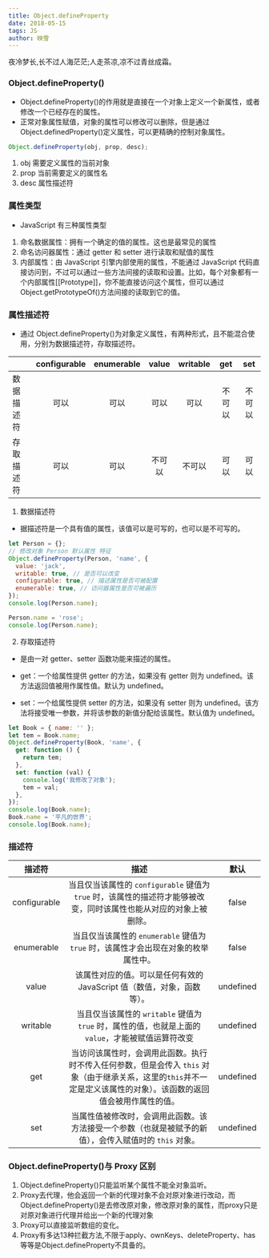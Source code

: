 ```yaml
---
title: Object.defineProperty
date: 2018-05-15
tags: JS
author: 映雪
---
```


夜冷梦长,长不过人海茫茫;人走茶凉,凉不过青丝成霜。

<!--more-->

### Object.defineProperty()

- Object.defineProperty()的作用就是直接在一个对象上定义一个新属性，或者修改一个已经存在的属性。
- 正常对象属性赋值，对象的属性可以修改可以删除，但是通过 Object.definedProperty()定义属性，可以更精确的控制对象属性。

```js
Object.defineProperty(obj, prop, desc);
```

1. obj 需要定义属性的当前对象
2. prop 当前需要定义的属性名
3. desc 属性描述符

### 属性类型

- JavaScript 有三种属性类型

1. 命名数据属性：拥有一个确定的值的属性。这也是最常见的属性
2. 命名访问器属性：通过 getter 和 setter 进行读取和赋值的属性
3. 内部属性：由 JavaScript 引擎内部使用的属性，不能通过 JavaScript 代码直接访问到，不过可以通过一些方法间接的读取和设置。比如，每个对象都有一个内部属性[[Prototype]]，你不能直接访问这个属性，但可以通过 Object.getPrototypeOf()方法间接的读取到它的值。

### 属性描述符

- 通过 Object.defineProperty()为对象定义属性，有两种形式，且不能混合使用，分别为数据描述符，存取描述符。

|            | configurable | enumerable | value  | writable |  get   |  set   |
| ---------- | :----------: | :--------: | :----: | :------: | :----: | :----: |
| 数据描述符 |     可以     |    可以    |  可以  |   可以   | 不可以 | 不可以 |
| 存取描述符 |     可以     |    可以    | 不可以 |  不可以  |  可以  |  可以  |

1. 数据描述符

- 据描述符是一个具有值的属性，该值可以是可写的，也可以是不可写的。

```js
let Person = {};
// 修改对象 Person 默认属性 特征
Object.defineProperty(Person, 'name', {
  value: 'jack',
  writable: true, // 是否可以改变
  configurable: true, // 描述属性是否可被配置
  enumerable: true, // 访问器属性是否可被遍历
});
console.log(Person.name);

Person.name = 'rose';
console.log(Person.name);
```

2. 存取描述符

- 是由一对 getter、setter 函数功能来描述的属性。

- get：一个给属性提供 getter 的方法，如果没有 getter 则为 undefined。该方法返回值被用作属性值。默认为 undefined。
- set：一个给属性提供 setter 的方法，如果没有 setter 则为 undefined。该方法将接受唯一参数，并将该参数的新值分配给该属性。默认值为 undefined。

```js
let Book = { name: '' };
let tem = Book.name;
Object.defineProperty(Book, 'name', {
  get: function () {
    return tem;
  },
  set: function (val) {
    console.log('我修改了对象');
    tem = val;
  },
});
console.log(Book.name);
Book.name = '平凡的世界';
console.log(Book.name);
```

### 描述符

|    描述符    |                                                                                 描述                                                                                 |   默认    |
| :----------: | :------------------------------------------------------------------------------------------------------------------------------------------------------------------: | :-------: |
| configurable |                          当且仅当该属性的 `configurable` 键值为 `true` 时，该属性的描述符才能够被改变，同时该属性也能从对应的对象上被删除。                          |   false   |
|  enumerable  |                                          当且仅当该属性的 `enumerable` 键值为 `true` 时，该属性才会出现在对象的枚举属性中。                                          |   false   |
|    value     |                                                该属性对应的值。可以是任何有效的 JavaScript 值（数值，对象，函数等）。                                                | undefined |
|   writable   |                                  当且仅当该属性的 `writable` 键值为 `true` 时，属性的值，也就是上面的 `value`，才能被赋值运算符改变                                  | undefined |
|     get      | 当访问该属性时，会调用此函数。执行时不传入任何参数，但是会传入 `this` 对象（由于继承关系，这里的`this`并不一定是定义该属性的对象）。该函数的返回值会被用作属性的值。 | undefined |
|     set      |                                当属性值被修改时，会调用此函数。该方法接受一个参数（也就是被赋予的新值），会传入赋值时的 `this` 对象。                                | undefined |



### Object.defineProperty()与 Proxy 区别

1. Object.defineProperty()只能监听某个属性不能全对象监听。
2. Proxy去代理，他会返回一个新的代理对象不会对原对象进行改动，而Object.defineProperty()是去修改原对象，修改原对象的属性，而proxy只是对原对象进行代理并给出一个新的代理对象
3. Proxy可以直接监听数组的变化。
4. Proxy有多达13种拦截方法,不限于apply、ownKeys、deleteProperty、has等等是Object.defineProperty不具备的。